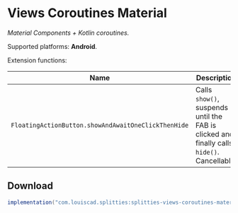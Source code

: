 # Views Coroutines Material

*Material Components + Kotlin coroutines.*

Supported platforms: **Android**.

Extension functions:

| **Name** | **Description**
| -------- | ---------------
| `FloatingActionButton.showAndAwaitOneClickThenHide` | Calls `show()`, suspends until the FAB is clicked and finally calls `hide()`. Cancellable.

## Download

```groovy
implementation("com.louiscad.splitties:splitties-views-coroutines-material:{{version.splitties3}}")
```
